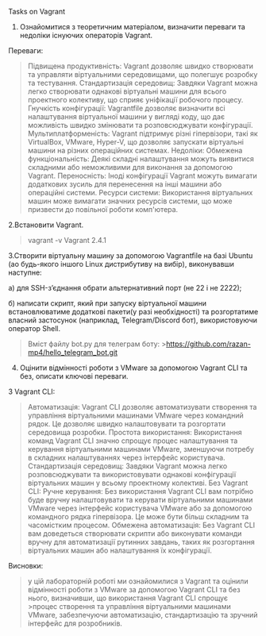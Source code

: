 Tasks on Vagrant
1. Ознайомитися з теоретичним матеріалом, визначити переваги та недоліки
існуючих операторів Vagrant.

Переваги:
>Підвищена продуктивність: Vagrant дозволяє швидко створювати та управляти віртуальними середовищами, що полегшує розробку та тестування.
>Стандартизація середовищ: Завдяки Vagrant можна легко створювати однакові віртуальні машини для всього проектного колективу, що сприяє уніфікації робочого процесу.
>Гнучкість конфігурації: Vagrantfile дозволяє визначити всі налаштування віртуальної машини у вигляді коду, що дає можливість швидко змінювати та розповсюджувати конфігурації.
>Мультиплатформеність: Vagrant підтримує різні гіпервізори, такі як VirtualBox, VMware, Hyper-V, що дозволяє запускати віртуальні машини на різних операційних системах.
Недоліки:
>Обмежена функціональність: Деякі складні налаштування можуть виявитися складними або неможливими для виконання за допомогою Vagrant.
>Переносність: Іноді конфігурації Vagrant можуть вимагати додаткових зусиль для перенесення на інші машини або операційні системи.
>Ресурси системи: Використання віртуальних машин може вимагати значних ресурсів системи, що може призвести до повільної роботи комп'ютера.

2.Встановити Vagrant.

>vagrant -v
>Vagrant 2.4.1


3.Створити віртуальну машину за допомогою Vagrantfile на базі Ubuntu (ao будь-якого іншого Linux дистрибутиву на вибір), виконувавши наступне:
 
 а) для SSH-зʼєднання обрати альтернативний порт (не 22 і не 2222);
 
 б) написати скрипт, який при запуску віртуальної машини встановлюватиме додаткові пакети(у разі необхідності) та розгортатиме власний застосунок (наприклад, Telegram/Discord бот), використовуючи оператор Shell.

>Вміст файлу bot.py для телеграм боту:
​​>https://github.com/razan-mp4/hello_telegram_bot.git

4. Оцінити відмінності роботи з VMware за допомогою Vagrant CLI та без,
описати ключові переваги.

З Vagrant CLI:
>Автоматизація: Vagrant CLI дозволяє автоматизувати створення та управління віртуальними машинами VMware через командний рядок. Це дозволяє швидко налаштовувати та розгортати середовища розробки.
>Простота використання: Використання команд Vagrant CLI значно спрощує процес налаштування та керування віртуальними машинами VMware, зменшуючи потребу в складних налаштуваннях через інтерфейс користувача.
>Стандартизація середовищ: Завдяки Vagrant можна легко розповсюджувати та використовувати однакові конфігурації віртуальних машин у всьому проектному колективі.
Без Vagrant CLI:
>Ручне керування: Без використання Vagrant CLI вам потрібно буде вручну налаштовувати та керувати віртуальними машинами VMware через інтерфейс користувача VMware або за допомогою командного рядка гіпервізора. Це може бути більш складним та часомістким процесом.
>Обмежена автоматизація: Без Vagrant CLI вам доведеться створювати скрипти або виконувати команди вручну для автоматизації рутинних завдань, таких як розгортання віртуальних машин або налаштування їх конфігурації.

Висновки:
>у цій лабораторній роботі ми ознайомилися з Vagrant та оцінили відмінності роботи з VMware за допомогою Vagrant CLI та без нього, визначивши, що використання Vagrant CLI спрощує >процес створення та управління віртуальними машинами VMware, забезпечуючи автоматизацію, стандартизацію та зручний інтерфейс для розробників.

